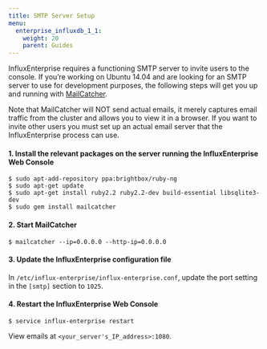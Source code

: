 ```yaml
---
title: SMTP Server Setup
menu:
  enterprise_influxdb_1_1:
    weight: 20
    parent: Guides
---
```


InfluxEnterprise requires a functioning SMTP server to invite users to the console.
If you’re working on Ubuntu 14.04 and are looking for an SMTP server to use for
development purposes, the following steps will get you up and running with [MailCatcher](https://mailcatcher.me/).

Note that MailCatcher will NOT send actual emails, it merely captures email
traffic from the cluster and allows you to view it in a browser.
If you want to invite other users you must set up an actual email server that the InfluxEnterprise process can use.

#### 1. Install the relevant packages on the server running the InfluxEnterprise Web Console
```
$ sudo apt-add-repository ppa:brightbox/ruby-ng
$ sudo apt-get update
$ sudo apt-get install ruby2.2 ruby2.2-dev build-essential libsqlite3-dev
$ sudo gem install mailcatcher
```
#### 2. Start MailCatcher
```
$ mailcatcher --ip=0.0.0.0 --http-ip=0.0.0.0
```
#### 3. Update the InfluxEnterprise configuration file

In `/etc/influx-enterprise/influx-enterprise.conf`, update the port setting in
the `[smtp]` section to `1025`.

#### 4. Restart the InfluxEnterprise Web Console
```
$ service influx-enterprise restart
```
View emails at `<your_server's_IP_address>:1080`.
